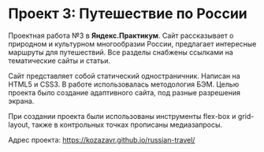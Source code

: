 # Проект 3: Путешествие по России

Проектная работа №3 в **Яндекс.Практикум**. 
Сайт рассказывает о природном и культурном многообразии России, предлагает интересные маршруты для путешествий. Все разделы снабжены ссылками на тематические сайты и статьи.

Сайт представляет собой статический одностраничник. Написан на HTML5 и CSS3. В работе использовалась методология БЭМ.
Целью проекта было создание адаптивного сайта, под разные разрешения экрана. 

При создании проекта были использованы инструменты flex-box и grid-layout, также в контрольных точках прописаны медиазапросы.

Адрес проекта: https://kozazavr.github.io/russian-travel/


